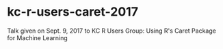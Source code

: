 # kc-r-users-caret-2017
Talk given on Sept. 9, 2017 to KC R Users Group:  Using R's Caret Package for Machine Learning
